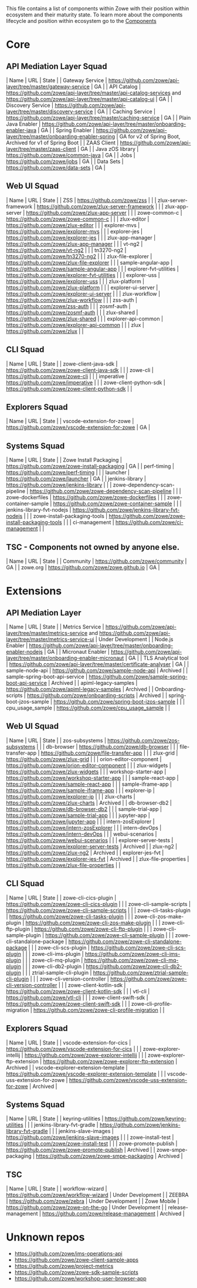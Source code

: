 This file contains a list of components within Zowe with their position within ecosystem and their maturity state.  To learn more about the components lifecycle and position within ecosystem go to the [Components](components.md)

# Core

## API Mediation Layer Squad

| Name                | URL                                                             | State |
| Gateway Service     | https://github.com/zowe/api-layer/tree/master/gateway-service   | GA    |
| API Catalog         | https://github.com/zowe/api-layer/tree/master/api-catalog-services and https://github.com/zowe/api-layer/tree/master/api-catalog-ui | GA |
| Discovery Service   | https://github.com/zowe/api-layer/tree/master/discovery-service | GA |
| Caching Service     | https://github.com/zowe/api-layer/tree/master/caching-service   | GA |
| Plain Java Enabler  | https://github.com/zowe/api-layer/tree/master/onboarding-enabler-java | GA |
| Spring Enabler      | https://github.com/zowe/api-layer/tree/master/onboarding-enabler-spring | GA for v2 of Spring Boot, Archived for v1 of Spring Boot |
| ZAAS Client         | https://github.com/zowe/api-layer/tree/master/zaas-client | GA |
| Java zOS library    | https://github.com/zowe/common-java | GA | 
| Jobs                | https://github.com/zowe/jobs | GA |
| Data Sets           | https://github.com/zowe/data-sets | GA |

## Web UI Squad

| Name                  | URL                                                             | State |
| ZSS                   | https://github.com/zowe/zss | |
| zlux-server-framework | https://github.com/zowe/zlux-server-framework | |
| zlux-app-server       | https://github.com/zowe/zlux-app-server | |
| zowe-common-c | https://github.com/zowe/zowe-common-c | |
| zlux-editor | https://github.com/zowe/zlux-editor | |
| explorer-mvs | https://github.com/zowe/explorer-mvs | |
| explorer-jes | https://github.com/zowe/explorer-jes | |
| zlux-app-manager | https://github.com/zowe/zlux-app-manager | |
| vt-ng2 | https://github.com/zowe/vt-ng2 | |
| tn3270-ng2 | https://github.com/zowe/tn3270-ng2 | |
| zlux-file-explorer | https://github.com/zowe/zlux-file-explorer | |
| sample-angular-app | https://github.com/zowe/sample-angular-app | |
| explorer-fvt-utilities | https://github.com/zowe/explorer-fvt-utilities | | 
| explorer-uss | https://github.com/zowe/explorer-uss | |
| zlux-platform | https://github.com/zowe/zlux-platform | |
| explorer-ui-server | https://github.com/zowe/explorer-ui-server | |
| zlux-workflow | https://github.com/zowe/zlux-workflow | |
| zss-auth | https://github.com/zowe/zss-auth | |
| zosmf-auth | https://github.com/zowe/zosmf-auth | |
| zlux-shared | https://github.com/zowe/zlux-shared | |
| explorer-api-common | https://github.com/zowe/explorer-api-common | |
| zlux | https://github.com/zowe/zlux | |

## CLI Squad

| Name                | URL                                                             | State |
| zowe-client-java-sdk | https://github.com/zowe/zowe-client-java-sdk | |
| zowe-cli | https://github.com/zowe/zowe-cli | |
| imperative | https://github.com/zowe/imperative | |
| zowe-client-python-sdk | https://github.com/zowe/zowe-client-python-sdk | |

## Explorers Squad

| Name                | URL                                                             | State |
| vscode-extension-for-zowe | https://github.com/zowe/vscode-extension-for-zowe | GA |

## Systems Squad 

| Name                   | URL                                                             | State |
| Zowe Install Packaging | https://github.com/zowe/zowe-install-packaging                  | GA |
| perf-timing | https://github.com/zowe/perf-timing |  |
| launcher | https://github.com/zowe/launcher | GA |
| jenkins-library | https://github.com/zowe/jenkins-library | |
| zowe-dependency-scan-pipeline | https://github.com/zowe/zowe-dependency-scan-pipeline | |
| zowe-dockerfiles | https://github.com/zowe/zowe-dockerfiles | |
| zowe-container-sample | https://github.com/zowe/zowe-container-sample | |
| jenkins-library-fvt-nodejs | https://github.com/zowe/jenkins-library-fvt-nodejs | |
| zowe-install-packaging-tools | https://github.com/zowe/zowe-install-packaging-tools | |
| ci-management | https://github.com/zowe/ci-management | |

## TSC - Components not owned by anyone else. 

| Name                | URL                                                             | State |
| Community           | https://github.com/zowe/community                               | GA |
| zowe.org            | https://github.com/zowe/zowe.github.io | GA |

# Extensions

## API Mediation Layer

| Name                | URL                                                             | State |
| Metrics Service     | https://github.com/zowe/api-layer/tree/master/metrics-service and https://github.com/zowe/api-layer/tree/master/metrics-service-ui | Under Development |
| Node.js Enabler     | https://github.com/zowe/api-layer/tree/master/onboarding-enabler-nodejs | GA |
| Micronaut Enabler   | https://github.com/zowe/api-layer/tree/master/onboarding-enabler-micronaut | GA | 
| TLS Analytical tool | https://github.com/zowe/api-layer/tree/master/certificate-analyser | GA |
| sample-node-api     | https://github.com/zowe/sample-node-api | Archived |
| sample-spring-boot-api-service | https://github.com/zowe/sample-spring-boot-api-service | Archived |
| apiml-legacy-samples | https://github.com/zowe/apiml-legacy-samples | Archived |
| Onboarding-scripts | https://github.com/zowe/onboarding-scripts | Archived |
| spring-boot-jzos-sample | https://github.com/zowe/spring-boot-jzos-sample | |
| cpu_usage_sample | https://github.com/zowe/cpu_usage_sample | |

## Web UI Squad 

| Name                | URL                                                             | State |
| zos-subsystems | https://github.com/zowe/zos-subsystems | |
| db-browser | https://github.com/zowe/db-browser | |
| file-transfer-app | https://github.com/zowe/file-transfer-app | |
| zlux-grid | https://github.com/zowe/zlux-grid | |
| orion-editor-component | https://github.com/zowe/orion-editor-component | |
| zlux-widgets | https://github.com/zowe/zlux-widgets | |
| workshop-starter-app | https://github.com/zowe/workshop-starter-app | |
| sample-react-app | https://github.com/zowe/sample-react-app | |
| sample-iframe-app | https://github.com/zowe/sample-iframe-app | |
| explorer-ip | https://github.com/zowe/explorer-ip | |
| zlux-charts | https://github.com/zowe/zlux-charts | Archived |
| db-browser-db2 | https://github.com/zowe/db-browser-db2 | |
| sample-trial-app | https://github.com/zowe/sample-trial-app | |
| jupyter-app | https://github.com/zowe/jupyter-app | |
| intern-zosExplorer | https://github.com/zowe/intern-zosExplorer | |
| intern-devOps | https://github.com/zowe/intern-devOps | |
| webui-scenarios | https://github.com/zowe/webui-scenarios | |
| explorer-server-tests | https://github.com/zowe/explorer-server-tests | Archived |
| zlux-ng2 | https://github.com/zowe/zlux-ng2 | Archived |
| explorer-jes-fvt  | https://github.com/zowe/explorer-jes-fvt | Archived |
| zlux-file-properties | https://github.com/zowe/zlux-file-properties | |

## CLI Squad

| Name                | URL                                                             | State |
| zowe-cli-cics-plugin | https://github.com/zowe/zowe-cli-cics-plugin | |
| zowe-cli-sample-scripts | https://github.com/zowe/zowe-cli-sample-scripts | |
| zowe-cli-tasks-plugin | https://github.com/zowe/zowe-cli-tasks-plugin | |
| zowe-cli-zos-make-plugin | https://github.com/zowe/zowe-cli-zos-make-plugin | |
| zowe-cli-ftp-plugin | https://github.com/zowe/zowe-cli-ftp-plugin | |
| zowe-cli-sample-plugin | https://github.com/zowe/zowe-cli-sample-plugin | |
| zowe-cli-standalone-package | https://github.com/zowe/zowe-cli-standalone-package | |
| zowe-cli-scs-plugin | https://github.com/zowe/zowe-cli-scs-plugin | |
| zowe-cli-ims-plugin | https://github.com/zowe/zowe-cli-ims-plugin | |
| zowe-cli-mq-plugin  | https://github.com/zowe/zowe-cli-mq-plugin | |
| zowe-cli-db2-plugin | https://github.com/zowe/zowe-cli-db2-plugin | |
| ztrial-sample-cli-plugin | https://github.com/zowe/ztrial-sample-cli-plugin | |
| zowe-cli-version-controller | https://github.com/zowe/zowe-cli-version-controller | |
| zowe-client-kotlin-sdk | https://github.com/zowe/zowe-client-kotlin-sdk | |
| vtl-cli | https://github.com/zowe/vtl-cli | |
| zowe-client-swift-sdk | https://github.com/zowe/zowe-client-swift-sdk | |
| zowe-cli-profile-migration | https://github.com/zowe/zowe-cli-profile-migration | |


## Explorers Squad

| Name                | URL                                                             | State |
| vscode-extension-for-cics | https://github.com/zowe/vscode-extension-for-cics | |
| zowe-explorer-intellij | https://github.com/zowe/zowe-explorer-intellij | |
| zowe-explorer-ftp-extension | https://github.com/zowe/zowe-explorer-ftp-extension | Archived |
| vscode-explorer-extension-template | https://github.com/zowe/vscode-explorer-extension-template | |
| vscode-uss-extension-for-zowe | https://github.com/zowe/vscode-uss-extension-for-zowe | Archived |

## Systems Squad

| Name                | URL                                                             | State |
| keyring-utilities   | https://github.com/zowe/keyring-utilities | |
| jenkins-library-fvt-gradle | https://github.com/zowe/jenkins-library-fvt-gradle | |
| jenkins-slave-images | https://github.com/zowe/jenkins-slave-images | |
| zowe-install-test | https://github.com/zowe/zowe-install-test | |
| zowe-promote-publish | https://github.com/zowe/zowe-promote-publish | Archived |
| zowe-smpe-packaging | https://github.com/zowe/zowe-smpe-packaging | Archived |

## TSC 

| Name                | URL                                                             | State |
| workflow-wizard     | https://github.com/zowe/workflow-wizard | Under Development |
| ZEEBRA              | https://github.com/zowe/zebra           | Under Development |
| Zowe Mobile         | https://github.com/zowe/zowe-on-the-go  | Under Development | 
| release-management  | https://github.com/zowe/release-management | Archived |


# Unknown repos

- https://github.com/zowe/ims-operations-api
- https://github.com/zowe/zowe-client-sample-apps  
- https://github.com/zowe/project-metrics 
- https://github.com/zowe/zowe-sdk-sample-scripts 
- https://github.com/zowe/workshop-user-browser-app
